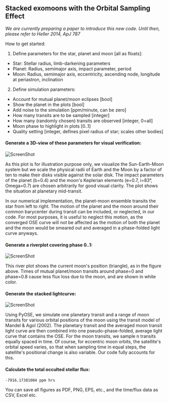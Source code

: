 ## Stacked exomoons with the Orbital Sampling Effect 
*We are currently preparing a paper to introduce this new code. Until then, please refer to Heller 2014, ApJ 787*

How to get started:

1. Define parameters for the star, planet and moon [all as floats]:
  * Star: Stellar radius, limb-darkening parameters
  * Planet: Radius, semimajor axis, impact parameter, period
  * Moon: Radius, semimajor axis, eccentricity, ascending node, longitude at periastron, inclination

2. Define simulation parameters:
  *  Account for mutual planet/moon eclipses [bool]
  *  Show the planet in the plots [bool]
  *  Add noise to the simulation [ppm/minute, can be zero]
  *  How many transits are to be sampled [integer]
  *  How many (randomly chosen) transits are observed [integer, 0=all]
  *  Moon phase to highlight in plots [0..1]
  *  Quality setting [integer, defines pixel radius of star; scales other bodies]
   
#### Generate a 3D-view of these parameters for visual verification:
 
![ScreenShot](http://www.jaekle.info/osescreenshots/git1.png)

As this plot is for illustration purpose only, we visualize the Sun-Earth-Moon system but we scale the physical radii of Earth and the Moon by a factor of ten to make their disks visible against the solar disk. The impact parameters of the planet (b=0.4) and the moon's Keplerian elements (e=0.7, i=83°, Omega=0.7) are chosen arbitrarily for good visual clarity. The plot shows the situation at planetary mid-transit.

In our numerical implementation, the planet-moon ensemble transits the star from left to right. The motion of the planet and the moon around their common barycenter during transit can be included, or neglected, in our code. For most purposes, it is useful to neglect this motion, as the converged OSE curve will not be affected as the motion of both the planet and the moon would be smeared out and averaged in a phase-folded light curve anyways.

#### Generate a riverplot covering phase 0..1:

![ScreenShot](http://www.jaekle.info/osescreenshots/git2.png)

This river plot shows the current moon's position (triangle), as in the figure above. Times of mutual planet/moon transits around phase=0 and phase=0.8 cause less flux loss due to the moon, and are shown in white color. 

#### Generate the stacked lightcurve:

![ScreenShot](http://www.jaekle.info/osescreenshots/git3.png)

Using PyOSE, we simulate one planetary transit and a range of moon transits for various orbital positions of the moon using the transit model of Mandel & Agol (2002). The planetary transit and the averaged moon transit light curve are then combined into one pseudo-phase-folded, average light curve that contains the OSE. For the moon transits, we sample n transits equally spaced in time. Of course, for eccentric moon orbits, the satellite's orbital speed varies, so that when sampling time in equal steps, the satellite's positional change is also variable. Our code fully accounts for this.

#### Calculate the total occulted stellar flux: 
```
-7916.17381004 ppm hrs
```

You can save all figures as PDF, PNG, EPS, etc., and the time/flux data as CSV, Excel etc.
